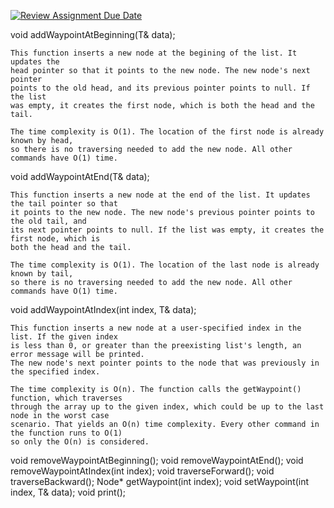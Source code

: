 [![Review Assignment Due Date](https://classroom.github.com/assets/deadline-readme-button-22041afd0340ce965d47ae6ef1cefeee28c7c493a6346c4f15d667ab976d596c.svg)](https://classroom.github.com/a/j-DzvjBA)

void addWaypointAtBeginning(T& data);
    
    This function inserts a new node at the begining of the list. It updates the 
    head pointer so that it points to the new node. The new node's next pointer 
    points to the old head, and its previous pointer points to null. If the list 
    was empty, it creates the first node, which is both the head and the tail.

    The time complexity is O(1). The location of the first node is already known by head, 
    so there is no traversing needed to add the new node. All other commands have O(1) time.


void addWaypointAtEnd(T& data);
    
    This function inserts a new node at the end of the list. It updates the tail pointer so that
    it points to the new node. The new node's previous pointer points to the old tail, and 
    its next pointer points to null. If the list was empty, it creates the first node, which is 
    both the head and the tail.

    The time complexity is O(1). The location of the last node is already known by tail,
    so there is no traversing needed to add the new node. All other commands have O(1) time.

void addWaypointAtIndex(int index, T& data);
    
    This function inserts a new node at a user-specified index in the list. If the given index 
    is less than 0, or greater than the preexisting list's length, an error message will be printed.
    The new node's next pointer points to the node that was previously in the specified index.

    The time complexity is O(n). The function calls the getWaypoint() function, which traverses 
    through the array up to the given index, which could be up to the last node in the worst case 
    scenario. That yields an O(n) time complexity. Every other command in the function runs to O(1)
    so only the O(n) is considered. 

void removeWaypointAtBeginning();
void removeWaypointAtEnd();
void removeWaypointAtIndex(int index);
void traverseForward();
void traverseBackward();
Node<T>* getWaypoint(int index);
void setWaypoint(int index, T& data);
void print();
